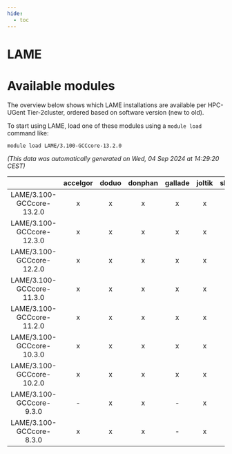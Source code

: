 ```yaml
---
hide:
  - toc
---
```


LAME
====

# Available modules


The overview below shows which LAME installations are available per HPC-UGent Tier-2cluster, ordered based on software version (new to old).

To start using LAME, load one of these modules using a `module load` command like:

```shell
module load LAME/3.100-GCCcore-13.2.0
```

*(This data was automatically generated on Wed, 04 Sep 2024 at 14:29:20 CEST)*  

| |accelgor|doduo|donphan|gallade|joltik|shinx|skitty|
| :---: | :---: | :---: | :---: | :---: | :---: | :---: | :---: |
|LAME/3.100-GCCcore-13.2.0|x|x|x|x|x|x|x|
|LAME/3.100-GCCcore-12.3.0|x|x|x|x|x|x|x|
|LAME/3.100-GCCcore-12.2.0|x|x|x|x|x|-|x|
|LAME/3.100-GCCcore-11.3.0|x|x|x|x|x|x|x|
|LAME/3.100-GCCcore-11.2.0|x|x|x|x|x|-|x|
|LAME/3.100-GCCcore-10.3.0|x|x|x|x|x|-|x|
|LAME/3.100-GCCcore-10.2.0|x|x|x|x|x|-|x|
|LAME/3.100-GCCcore-9.3.0|-|x|x|-|x|-|x|
|LAME/3.100-GCCcore-8.3.0|x|x|x|-|x|-|x|

